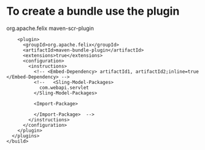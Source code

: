 To create a bundle use the plugin
===================================


  <build>
      <plugins>
        <plugin>
          <groupId>org.apache.felix</groupId>
          <artifactId>maven-scr-plugin</artifactId>
        </plugin>

        <plugin>
          <groupId>org.apache.felix</groupId>
          <artifactId>maven-bundle-plugin</artifactId>
          <extensions>true</extensions>
          <configuration>
            <instructions>
              <!-- <Embed-Dependency> artifactId1, artifactId2;inline=true </Embed-Dependency> -->
              <!--   <Sling-Model-Packages>
                com.webapi.servlet
              </Sling-Model-Packages>

              <Import-Package>

              </Import-Package>  --> 
            </instructions>
          </configuration>
        </plugin>
      </plugins>
    </build>
